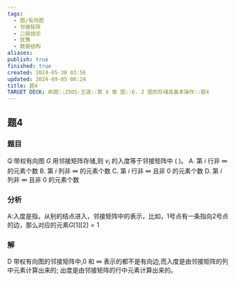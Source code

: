 ```yaml
---
tags:
  - 图/有向图
  - 邻接矩阵
  - 二级结论
  - 犹豫
  - 数据结构
aliases: 
publish: true
finished: true
created: 2024-05-30 03:56
updated: 2024-09-05 06:24
title: 题4
TARGET DECK: 刷题::25DS-王道::第 6 章 图::6. 2 图的存储及基本操作::题4
---
```

## 题4
### 题目
Q:带权有向图 $G$ 用邻接矩阵存储,则 ${v}_{i}$ 的入度等于邻接矩阵中 ( )。
A. 第 $i$ 行非 $\infty$ 的元素个数 
B. 第 $i$ 列非 $\infty$ 的元素个数
C. 第 $i$ 行非 $\infty$ 且非 0 的元素个数 
D. 第 $i$ 列非 $\infty$ 且非 0 的元素个数
### 分析
A:入度是指，从别的结点进入，邻接矩阵中的表示，比如，1号点有一条指向2号点的边，那么对应的元素$G[1][2]=1$
### 解
D
带权有向图的邻接矩阵中,0 和 $\infty$ 表示的都不是有向边,而入度是由邻接矩阵的列中元素计算出来的; 出度是由邻接矩阵的行中元素计算出来的。
